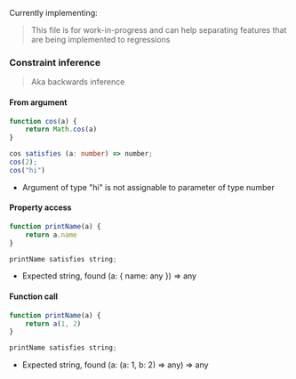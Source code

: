 Currently implementing:

> This file is for work-in-progress and can help separating features that are being implemented to regressions

### Constraint inference

> Aka backwards inference

#### From argument

```ts
function cos(a) {
    return Math.cos(a)
}

cos satisfies (a: number) => number;
cos(2);
cos("hi")
```

- Argument of type "hi" is not assignable to parameter of type number

#### Property access

```ts
function printName(a) {
    return a.name
}

printName satisfies string;
```

- Expected string, found (a: { name: any }) => any

#### Function call

```ts
function printName(a) {
    return a(1, 2)
}

printName satisfies string;
```

- Expected string, found (a: (a: 1, b: 2) => any) => any
